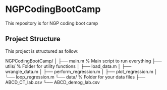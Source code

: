 # NGPCodingBootCamp
This repository is for NGP coding boot camp
## Project Structure
This project is structured as follow:

NGPCodingBootCamp/
│
├── main.m            % Main script to run everything
├── utils/           % Folder for utility functions
│   ├── load_data.m
│   ├── wrangle_data.m
│   ├── perform_regression.m
│   ├── plot_regression.m
│   └── loop_regression.m
└── data/             % Folder for your data files
    ├── ABCD_CT_lab.csv
    └── ABCD_demog_lab.csv

